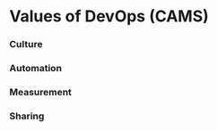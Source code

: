 # Values of DevOps (CAMS)

### **Culture**

### **Automation**

### **Measurement**

### **Sharing**

